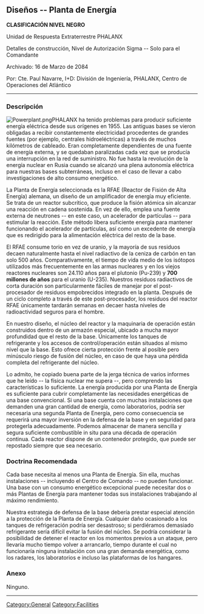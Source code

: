 ## Diseños -- Planta de Energía

**CLASIFICACIÓN NIVEL NEGRO**

Unidad de Respuesta Extraterrestre PHALANX

Detalles de construcción, Nivel de Autorización Sigma -- Solo para el
Comandante

Archivado: 16 de Marzo de 2084

Por: Cte. Paul Navarre, I+D: División de Ingeniería, PHALANX, Centro de
Operaciones del Atlántico

------------------------------------------------------------------------

### Descripción

![](Powerplant.png "Powerplant.png")PHALANX ha tenido problemas para
producir suficiente energía eléctrica desde sus orígenes en 1955. Las
antiguas bases se vieron obligadas a recibir constantemente electricidad
procedentes de grandes fuentes (por ejemplo, centrales hidroeléctricas)
a través de muchos kilómetros de cableado. Eran completamente
dependientes de una fuente de energía externa, y se quedaban paralizadas
cada vez que se producía una interrupción en la red de suministro. No
fue hasta la revolución de la energía nuclear en Rusia cuando se alcanzó
una plena autonomía eléctrica para nuestras bases subterráneas, incluso
en el caso de llevar a cabo investigaciones de alto consumo energético.

La Planta de Energía seleccionada es la RFAE (Reactor de Fisión de Alta
Energía) alemana, un diseño de un amplificador de energía muy eficiente.
Se trata de un reactor subcrítico, que produce la fisión atómica sin
alcanzar una reacción en cadena sostenida. En vez de ello, emplea una
fuente externa de neutrones -- en este caso, un acelerador de partículas
-- para estimular la reacción. Este método libera suficiente energía
para mantener funcionando el acelerador de partículas, así como un
excedente de energía que es redirigido para la alimentación eléctrica
del resto de la base.

El RFAE consume torio en vez de uranio, y la mayoría de sus residuos
decaen naturalmente hasta el nivel radiactivo de la ceniza de carbón en
tan solo 500 años. Comparativamente, el tiempo de vida medio de los
isótopos utilizados más frecuentemente en las armas nucleares y en los
viejos reactores nucleares son 24.110 años para el plutonio (Pu-239) y
**700 millones de años** para el uranio (U-235). Nuestros residuos
radiactivos de corta duración son particularmente fáciles de manejar por
el post-procesador de residuos empobrecidos integrado en la planta.
Después de un ciclo completo a través de este post-procesador, los
residuos del reactor RFAE únicamente tardarán semanas en decaer hasta
niveles de radioactividad seguros para el hombre.

En nuestro diseño, el núcleo del reactor y la maquinaria de operación
están construidos dentro de un armazón especial, ubicado a mucha mayor
profundidad que el resto de la base. Únicamente los tanques de
refrigerante y los accesos de control/operación están situados al mismo
nivel que la base. Esto ofrece cierta protección frente al posible pero
minúsculo riesgo de fusión del núcleo, en caso de que haya una pérdida
completa del refrigerante del núcleo.

Lo admito, he copiado buena parte de la jerga técnica de varios informes
que he leído -- la física nuclear me supera --, pero comprendo las
características lo suficiente. La energía producida por una Planta de
Energía es suficiente para cubrir completamente las necesidades
energéticas de una base convencional. Si una base cuenta con muchas
instalaciones que demanden una gran cantidad de energía, como
laboratorios, podría ser necesaria una segunda Planta de Energía, pero
como consecuencia se requerirá una mayor inversión en la defensa de la
base y en seguridad para protegerla adecuadamente. Podemos almacenar de
manera sencilla y segura suficiente combustible in situ para una década
de operación continua. Cada reactor dispone de un contenedor protegido,
que puede ser repostado siempre que sea necesario.

### Doctrina Recomendada

Cada base necesita al menos una Planta de Energía. Sin ella, muchas
instalaciones -- incluyendo el Centro de Comando -- no pueden funcionar.
Una base con un consumo energético excepcional puede necesitar dos o más
Plantas de Energía para mantener todas sus instalaciones trabajando al
máximo rendimiento.

Nuestra estrategia de defensa de la base debería prestar especial
atención a la protección de la Planta de Energía. Cualquier daño
ocasionado a los tanques de refrigeración podría ser desastroso; si
perdiéramos demasiado refrigerante sería difícil evitar la fusión del
núcleo. Se podría considerar la posibilidad de detener el reactor en los
momentos previos a un ataque, pero llevaría mucho tiempo volver a
arrancarlo, tiempo durante el cual no funcionaría ninguna instalación
con una gran demanda energética, como los radares, los laboratorios e
incluso las plataformas de los hangares.

### Anexo

Ninguno.

------------------------------------------------------------------------

[Category:General](Category:General "wikilink")
[Category:Facilities](Category:Facilities "wikilink")